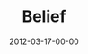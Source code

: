 ---
layout: message
category: message
series: "Game Changers"
title: "Belief "
date: 2012-03-17-00-00
message_id: 718
audio: "http://s3.amazonaws.com/crossroads-media/media/legacy/mp3/gamechangers_02.mp3"
audio-duration: "55:15"
program: "http://s3.amazonaws.com/crossroads-media/media/legacy/documents/03_17-18_12Program.pdf"
description: "Today we're talking about how Game Changers believe in something bigger than themselves."
video: "https://s3.amazonaws.com/crossroadsvideomessages/gamechangers_02.mp4"
video-duration: "55:23"
video-image: "http://s3.amazonaws.com/crossroads-media/images/legacy/content/gamechangers_02_still.jpg"
flag: "N"
---